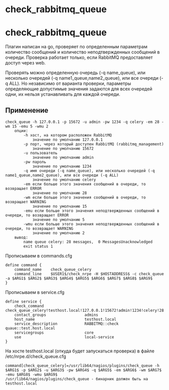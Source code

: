# check_rabbitmq_queue
check_rabbitmq_queue
====================
Плагин написан на go, проверяет по определенным параметрам количество сообщений и количество неподтвержденных сообщений в очереди. Проверка работает только, если RabbitMQ предоставляет доступ через web. 

Проверять можно определенную очередь (-q name_queue), или несколько очередей (-q name1_queue,name2_queue), или все очереди (-q ALL). Но независимо от варианта проверки, параметры определяющие допустимые значения задаются для всех очередей одни, их нельзя устанавливать для каждой очереди. 

Применение
----------
    check_queue -h 127.0.0.1 -p 15672 -u admin -pw 1234 -q celery -em 28 -wm 15 -emu 5 -wmu 2
        опции:
            -h хост, на котором расположен RabbitMQ
                значение по умолчанию 127.0.0.1
            -p порт, через который доступен RabbitMQ (rabbitmq_management)
                значение по умолчанию 15672
            -u пользователь
                значение по умолчанию admin
            -pw пароль
                значение по умолчанию 1234
            -q имя очереди (-q name_queue), или несколько очередей (-q name1_queue,name2_queue), или все очереди (-q ALL)
                значение по умолчанию celery
            -em если больше этого значения сообщений в очереди, то возвращает ERROR
                значение по умолчанию 28
            -wm если больше этого значения сообщений в очереди, то возвращает WARNING
                значение по умолчанию 15
            -emu если больше этого значения неподтвержденных сообщений в очереди, то возвращает ERROR
                значение по умолчанию 5
            -wmu если больше этого значения неподтвержденных сообщений в очереди, то возвращает WARNING
                значение по умолчанию 2
        вывод:
            name queue celery: 28 messages,  0 MessagesUnacknowledged
            exit status 1        

Прописываем в commands.cfg

    define command {
        command_name    check_queue_celery
        command_line    $USER1$/check_nrpe -H $HOSTADDRESS$ -c check_queue -a $ARG1$ $ARG2$ $ARG3$ $ARG4$ $ARG5$ $ARG6$ $ARG7$ $ARG8$ $ARG9$
    }

Прописываем в service.cfg

    define service {
        check_command                  check_queue_celery!testhost.local!127.0.0.1!15672!admin!1234!celery!28!15!5!2
        contact_groups                 admins
        host_name                      testhost.local
        service_description            RABBITMQ::check quaue::test.host.local
        servicegroups                  core
        use                            local-service
    }

На хосте testhost.local (откуда будет запускаться проверка)
в файле /etc/nrpe.d/check_queue.cfg

    command[check_queue_celery]=/usr/lib64/nagios/plugins/check_queue -h $ARG1$ -p $ARG2$ -u $ARG3$ -pw $ARG4$ -q $ARG5$ -em $ARG6$ -wm $ARG7$ -emu $ARG8$ -wmu $ARG9$
    /usr/lib64/nagios/plugins/check_queue - бинарник должен быть на testhost.local